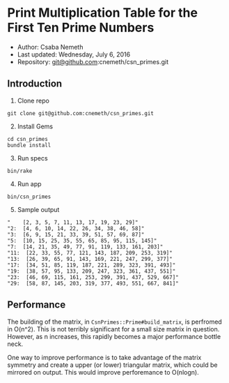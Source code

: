 Print Multiplication Table for the First Ten Prime Numbers
==========================================================

- Author: Csaba Nemeth
- Last updated: Wednesday, July 6, 2016
- Repository: git@github.com:cnemeth/csn_primes.git

Introduction
------------

1. Clone repo
```
git clone git@github.com:cnemeth/csn_primes.git
```

2. Install Gems
```
cd csn_primes
bundle install
```

3. Run specs
```
bin/rake
```

4. Run app
```
bin/csn_primes
```

5. Sample output
```
"    [2, 3, 5, 7, 11, 13, 17, 19, 23, 29]"
"2:  [4, 6, 10, 14, 22, 26, 34, 38, 46, 58]"
"3:  [6, 9, 15, 21, 33, 39, 51, 57, 69, 87]"
"5:  [10, 15, 25, 35, 55, 65, 85, 95, 115, 145]"
"7:  [14, 21, 35, 49, 77, 91, 119, 133, 161, 203]"
"11:  [22, 33, 55, 77, 121, 143, 187, 209, 253, 319]"
"13:  [26, 39, 65, 91, 143, 169, 221, 247, 299, 377]"
"17:  [34, 51, 85, 119, 187, 221, 289, 323, 391, 493]"
"19:  [38, 57, 95, 133, 209, 247, 323, 361, 437, 551]"
"23:  [46, 69, 115, 161, 253, 299, 391, 437, 529, 667]"
"29:  [58, 87, 145, 203, 319, 377, 493, 551, 667, 841]"
```

Performance
-----------

The building of the matrix, in `CsnPrimes::Prime#build_matrix`,
is perfromed in O(n^2). This is not terribly significant
for a small size matrix in question. However, as n increases,
this rapidly becomes a major performance bottle neck.

One way to improve performance is to take advantage of the
matrix symmetry and create a upper (or lower) triangular
matrix, which could be mirrored on output. This would
improve perforemance to O(nlogn).
